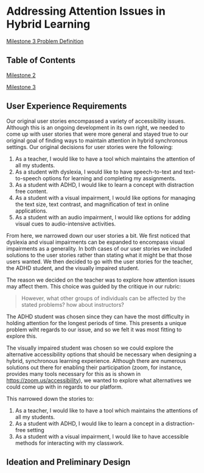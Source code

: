 
# Addressing Attention Issues in Hybrid Learning

[Milestone 3 Problem Definition](https://michaelcotterell.com/hci/2021su/html/project/milestone3.html)

## Table of Contents

<a href="milestone2">Milestone 2</a>

<a href="milestone3">Milestone 3</a>

## User Experience Requirements

Our original user stories encompassed a variety of accessibility issues. Although this is an ongoing development in its own right, we needed to come up with user stories that were more general and stayed true to our original goal of finding ways to maintain attention in hybrid synchronous settings. Our original decisions for user stories were the following:

1. As a teacher, I would like to have a tool which maintains the attention of all my students.
2. As a student with dyslexia, I would like to have speech-to-text and text-to-speech options for learning and completing my assignments.
3. As a student with ADHD, I would like to learn a concept with distraction free content. 
4. As a student with a visual impairment, I would like options for managing the text size, text contrast, and magnification of text in online applications.
5. As a student with an audio impairment, I would like options for adding visual cues to audio-intensive activities.

From here, we narrowed down our user stories a bit. We first noticed that dyslexia and visual impairments can be expanded to encompass visual impairments as a generality. In both cases of our user stories we included solutions to the user stories rather than stating what it might be that those users wanted. We then decided to go with the user stories for the teacher, the ADHD student, and the visually impaired student. 

The reason we decided on the teacher was to explore how attention issues may affect them. This choice was guided by the critique in our rubric:

> However, what other groups of individuals can be affected by the stated problems? how about instructors? 

The ADHD student was chosen since they can have the most difficulty in holding attention for the longest periods of time. This presents a unique problem wiht regards to our issue, and so we felt it was most fitting to explore this. 

The visually impaired student was chosen so we could explore the alternative accessibility options that should be necessary when designing a hybrid, synchronous learning experience. Although there are numerous solutions out there for enabling their participation (zoom, for instance, provides many tools necessary for this as is shown in https://zoom.us/accessibility), we wanted to explore what alternatives we could come up with in regards to our platform.

This narrowed down the stories to:

1. As a teacher, I would like to have a tool which maintains the attentions of all my students.
2. As a student with ADHD, I would like to learn a concept in a distraction-free setting 
3. As a student with a visual impairment, I would like to have accessible methods for interacting with my classwork.

## Ideation and Preliminary Design


